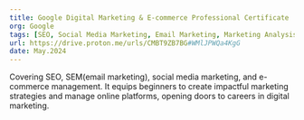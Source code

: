 ```yaml
---
title: Google Digital Marketing & E-commerce Professional Certificate
org: Google
tags: [SEO, Social Media Marketing, Email Marketing, Marketing Analysis, E-commerce, Customer Relations]
url: https://drive.proton.me/urls/CMBT9ZB7BG#WMlJPWQa4KgG
date: May.2024
---
```


Covering SEO, SEM(email marketing), social media marketing, and e-commerce management. It equips beginners to create impactful marketing strategies and manage online platforms, opening doors to careers in digital marketing.
